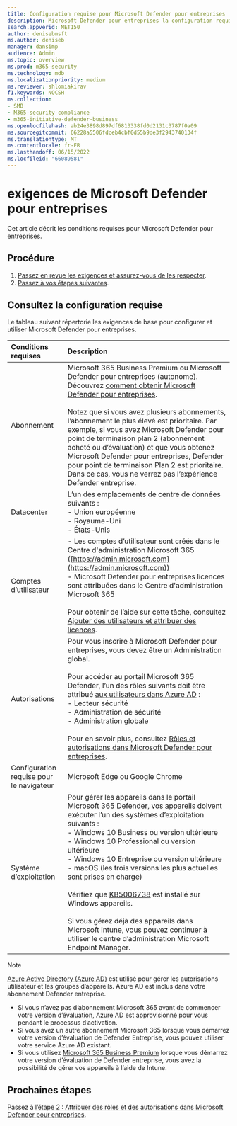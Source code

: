 ```yaml
---
title: Configuration requise pour Microsoft Defender pour entreprises
description: Microsoft Defender pour entreprises la configuration requise pour les licences, le matériel et les logiciels
search.appverid: MET150
author: denisebmsft
ms.author: deniseb
manager: dansimp
audience: Admin
ms.topic: overview
ms.prod: m365-security
ms.technology: mdb
ms.localizationpriority: medium
ms.reviewer: shlomiakirav
f1.keywords: NOCSH
ms.collection:
- SMB
- M365-security-compliance
- m365-initiative-defender-business
ms.openlocfilehash: ab24e3898d897df6813338fd0d2131c3787f0a09
ms.sourcegitcommit: 66228a5506fdceb4cbf0d55b9de3f2943740134f
ms.translationtype: MT
ms.contentlocale: fr-FR
ms.lasthandoff: 06/15/2022
ms.locfileid: "66089581"
---
```

# <a name="microsoft-defender-for-business-requirements"></a>exigences de Microsoft Defender pour entreprises

Cet article décrit les conditions requises pour Microsoft Defender pour entreprises.

## <a name="what-to-do"></a>Procédure

1. [Passez en revue les exigences et assurez-vous de les respecter](#review-the-requirements).
2. [Passez à vos étapes suivantes](#next-steps).


## <a name="review-the-requirements"></a>Consultez la configuration requise

Le tableau suivant répertorie les exigences de base pour configurer et utiliser Microsoft Defender pour entreprises.

| Conditions requises | Description |
|:---|:---|
| Abonnement | Microsoft 365 Business Premium ou Microsoft Defender pour entreprises (autonome). Découvrez [comment obtenir Microsoft Defender pour entreprises](get-defender-business.md).<br/><br/>Notez que si vous avez plusieurs abonnements, l’abonnement le plus élevé est prioritaire. Par exemple, si vous avez Microsoft Defender pour point de terminaison plan 2 (abonnement acheté ou d’évaluation) et que vous obtenez Microsoft Defender pour entreprises, Defender pour point de terminaison Plan 2 est prioritaire. Dans ce cas, vous ne verrez pas l’expérience Defender entreprise.  |
| Datacenter | L’un des emplacements de centre de données suivants : <br/>- Union européenne <br/>- Royaume-Uni <br/>- États-Unis |
| Comptes d’utilisateur | - Les comptes d’utilisateur sont créés dans le Centre d'administration Microsoft 365 ([https://admin.microsoft.com](https://admin.microsoft.com))<br/>- Microsoft Defender pour entreprises licences sont attribuées dans le Centre d'administration Microsoft 365<br/><br/>Pour obtenir de l’aide sur cette tâche, consultez [Ajouter des utilisateurs et attribuer des licences](mdb-add-users.md). |
| Autorisations  | Pour vous inscrire à Microsoft Defender pour entreprises, vous devez être un Administration global.<br/><br/>Pour accéder au portail Microsoft 365 Defender, l’un des rôles suivants doit être attribué [aux utilisateurs dans Azure AD](mdb-roles-permissions.md) : <br/>- Lecteur sécurité<br/>- Administration de sécurité<br/>- Administration globale<br/><br/>Pour en savoir plus, consultez [Rôles et autorisations dans Microsoft Defender pour entreprises](mdb-roles-permissions.md). |
| Configuration requise pour le navigateur | Microsoft Edge ou Google Chrome |
| Système d’exploitation | Pour gérer les appareils dans le portail Microsoft 365 Defender, vos appareils doivent exécuter l’un des systèmes d’exploitation suivants : <br/>- Windows 10 Business ou version ultérieure <br/>- Windows 10 Professional ou version ultérieure <br/>- Windows 10 Entreprise ou version ultérieure <br/>- macOS (les trois versions les plus actuelles sont prises en charge)<br/><br/>Vérifiez que [KB5006738](https://support.microsoft.com/topic/october-26-2021-kb5006738-os-builds-19041-1320-19042-1320-and-19043-1320-preview-ccbce6bf-ae00-4e66-9789-ce8e7ea35541) est installé sur Windows appareils. <br/><br/>Si vous gérez déjà des appareils dans Microsoft Intune, vous pouvez continuer à utiliser le centre d’administration Microsoft Endpoint Manager. |

> [!NOTE]
> [Azure Active Directory (Azure AD)](/azure/active-directory/fundamentals/active-directory-whatis) est utilisé pour gérer les autorisations utilisateur et les groupes d’appareils. Azure AD est inclus dans votre abonnement Defender entreprise. 
> - Si vous n’avez pas d’abonnement Microsoft 365 avant de commencer votre version d’évaluation, Azure AD est approvisionné pour vous pendant le processus d’activation. 
> - Si vous avez un autre abonnement Microsoft 365 lorsque vous démarrez votre version d’évaluation de Defender Entreprise, vous pouvez utiliser votre service Azure AD existant. 
> - Si vous utilisez [Microsoft 365 Business Premium](../../business/index.yml) lorsque vous démarrez votre version d’évaluation de Defender entreprise, vous avez la possibilité de gérer vos appareils à l’aide de Intune. 

## <a name="next-steps"></a>Prochaines étapes

Passez à [l’étape 2 : Attribuer des rôles et des autorisations dans Microsoft Defender pour entreprises](mdb-roles-permissions.md).
 
